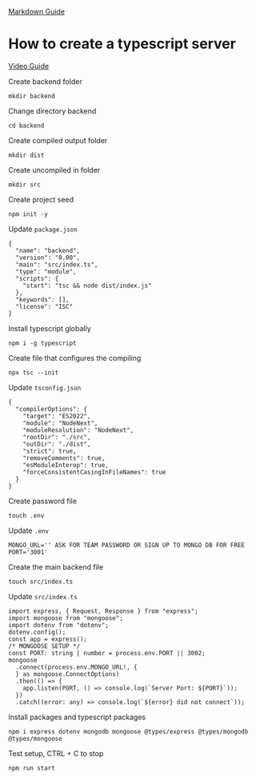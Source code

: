 [Markdown Guide](https://markdown-it.github.io/)

# How to create a typescript server
[Video Guide](https://www.youtube.com/watch?v=HvxYkugp55A)

Create backend folder
```
mkdir backend
```

Change directory backend
```
cd backend
```

Create compiled output folder
```
mkdir dist
```

Create uncompiled in folder
```
mkdir src
```

Create project seed
```
npm init -y
```

Update `package.json`
```
{
  "name": "backend",
  "version": "0.00",
  "main": "src/index.ts",
  "type": "module",
  "scripts": {
    "start": "tsc && node dist/index.js"
  },
  "keywords": [],
  "license": "ISC"
}
```

Install typescript globally
```
npm i -g typescript
```

Create file that configures the compiling
```
npx tsc --init
```
  

Update `tsconfig.json`
```
{
  "compilerOptions": {
    "target": "ES2022",
    "module": "NodeNext",
    "moduleResolution": "NodeNext",
    "rootDir": "./src",
    "outDir": "./dist",
    "strict": true,
    "removeComments": true,
    "esModuleInterop": true,
    "forceConsistentCasingInFileNames": true
  }
}
```

Create password file
```
touch .env
```

Update `.env`
```
MONGO_URL='' ASK FOR TEAM PASSWORD OR SIGN UP TO MONGO DB FOR FREE
PORT='3001'
```

Create the main backend file
```
touch src/index.ts
```

Update `src/index.ts`
```
import express, { Request, Response } from "express";
import mongoose from "mongoose";
import dotenv from "dotenv";
dotenv.config();
const app = express();
/* MONGOOSE SETUP */
const PORT: string | number = process.env.PORT || 3002;
mongoose
  .connect(process.env.MONGO_URL!, {
  } as mongoose.ConnectOptions)
  .then(() => {
    app.listen(PORT, () => console.log(`Server Port: ${PORT}`));
  })
  .catch((error: any) => console.log(`${error} did not connect`));
```

Install packages and typescript packages
```
npm i express dotenv mongodb mongoose @types/express @types/mongodb @types/mongoose
```

Test setup, CTRL + C to stop
```
npm run start
```
